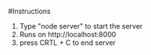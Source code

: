 #Instructions

1. Type "node server" to start the server
2. Runs on http://localhost:8000
3. press CRTL + C to end server
